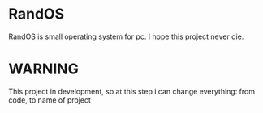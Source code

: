 # RandOS
RandOS is small operating system for pc.
I hope this project never die.

# WARNING
This project in development, so at this step i can change everything: from code, to name of project